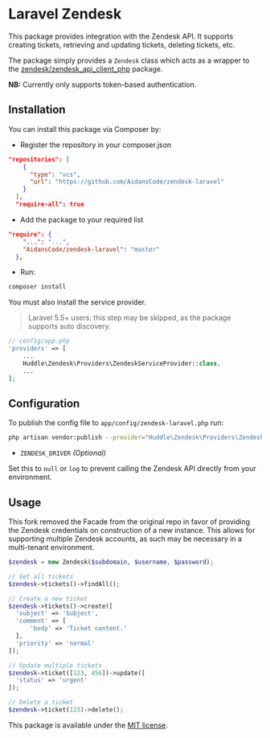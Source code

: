 # Laravel Zendesk

This package provides integration with the Zendesk API. It supports creating tickets, retrieving and updating tickets, deleting tickets, etc.

The package simply provides a `Zendesk` class which acts as a wrapper to the [zendesk/zendesk_api_client_php](https://github.com/zendesk/zendesk_api_client_php) package.

**NB:** Currently only supports token-based authentication.

## Installation

You can install this package via Composer by:

- Register the repository in your composer.json

```json
"repositories": [
    {
      "type": "vcs",
      "url": "https://github.com/AidansCode/zendesk-laravel"
    }
  ],
  "require-all": true
```

- Add the package to your required list
```json
"require": {
    "...": "...",
    "AidansCode/zendesk-laravel": "master"
  },
```

- Run:
```bash
composer install
```

You must also install the service provider.

> Laravel 5.5+ users: this step may be skipped, as the package supports auto discovery.

```php
// config/app.php
'providers' => [
    ...
    Huddle\Zendesk\Providers\ZendeskServiceProvider::class,
    ...
];
```

## Configuration


To publish the config file to `app/config/zendesk-laravel.php` run:

```bash
php artisan vendor:publish --provider="Huddle\Zendesk\Providers\ZendeskServiceProvider"
```


- `ZENDESK_DRIVER` _(Optional)_

Set this to `null` or `log` to prevent calling the Zendesk API directly from your environment.

## Usage

This fork removed the Facade from the original repo in favor of providing the Zendesk credentials on construction of a new instance. This allows for supporting multiple Zendesk accounts, as such may be necessary in a multi-tenant environment.

```php
$zendesk = new Zendesk($subdomain, $username, $password);

// Get all tickets
$zendesk->tickets()->findAll();

// Create a new ticket
$zendesk->tickets()->create([
  'subject' => 'Subject',
  'comment' => [
      'body' => 'Ticket content.'
  ],
  'priority' => 'normal'
]);

// Update multiple tickets
$zendesk->ticket([123, 456])->update([
  'status' => 'urgent'
]);

// Delete a ticket
$zendesk->ticket(123)->delete();
```

This package is available under the [MIT license](http://opensource.org/licenses/MIT).

